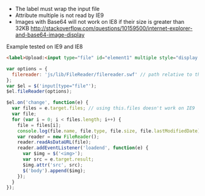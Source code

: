 * The label must wrap the input file
* Attribute multiple is not read by IE9
* Images with Base64 will not work on IE8 if their size is greater than 32KB http://stackoverflow.com/questions/10159500/internet-explorer-and-base64-image-display

Example tested on IE9 and IE8

```html
<label>Upload:<input type="file" id="element1" multiple style="display:none;"></label>
```

```javascript
var options = {
  filereader: 'js/lib/FileReader/filereader.swf' // path relative to the html file
};
var $el = $('input[type="file"');
$el.fileReader(options);

$el.on('change', function(e) {
  var files = e.target.files; // using this.files doesn't work on IE9
  var file;
  for (var i = 0; i < files.length; i++) {
    file = files[i];
    console.log(file.name, file.type, file.size, file.lastModifiedDate);
    var reader = new FileReader();
    reader.readAsDataURL(file);
    reader.addEventListener('loadend', function(e) {
      var $img = $('<img>');
      var src = e.target.result;
      $img.attr('src', src);
      $('body').append($img);
    });
  }
});
```
